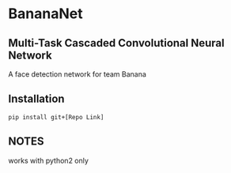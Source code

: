 # BananaNet

## Multi-Task Cascaded Convolutional Neural Network

A face detection network for team Banana

## Installation

<code>pip install git+[Repo Link]</code>

## NOTES
works with python2 only